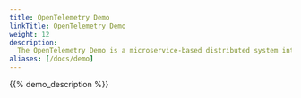 ```yaml
---
title: OpenTelemetry Demo
linkTitle: OpenTelemetry Demo
weight: 12
description:
  The OpenTelemetry Demo is a microservice-based distributed system intended to illustrate the implementation of OpenTelemetry in a near real-world environment.
aliases: [/docs/demo]
---
```


{{% demo_description %}}